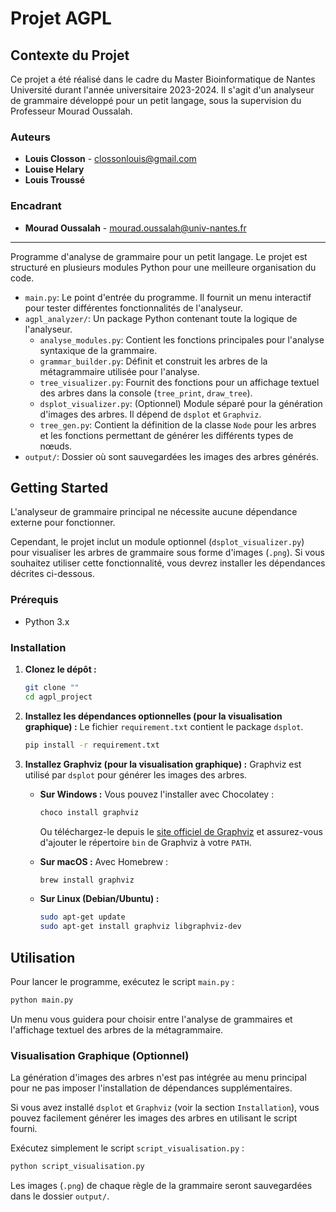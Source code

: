 # Projet AGPL

## Contexte du Projet

Ce projet a été réalisé dans le cadre du Master Bioinformatique de Nantes Université durant l'année universitaire 2023-2024. Il s'agit d'un analyseur de grammaire développé pour un petit langage, sous la supervision du Professeur Mourad Oussalah.

### Auteurs

*   **Louis Closson** - [clossonlouis@gmail.com](mailto:clossonlouis@gmail.com)
*   **Louise Helary**
*   **Louis Troussé**

### Encadrant

*   **Mourad Oussalah** - [mourad.oussalah@univ-nantes.fr](mailto:mourad.oussalah@univ-nantes.fr)

---

Programme d'analyse de grammaire pour un petit langage. Le projet est structuré en plusieurs modules Python pour une meilleure organisation du code.

-   `main.py`: Le point d'entrée du programme. Il fournit un menu interactif pour tester différentes fonctionnalités de l'analyseur.
-   `agpl_analyzer/`: Un package Python contenant toute la logique de l'analyseur.
    -   `analyse_modules.py`: Contient les fonctions principales pour l'analyse syntaxique de la grammaire.
    -   `grammar_builder.py`: Définit et construit les arbres de la métagrammaire utilisée pour l'analyse.
    -   `tree_visualizer.py`: Fournit des fonctions pour un affichage textuel des arbres dans la console (`tree_print`, `draw_tree`).
    -   `dsplot_visualizer.py`: (Optionnel) Module séparé pour la génération d'images des arbres. Il dépend de `dsplot` et `Graphviz`.
    -   `tree_gen.py`: Contient la définition de la classe `Node` pour les arbres et les fonctions permettant de générer les différents types de nœuds.
-   `output/`: Dossier où sont sauvegardées les images des arbres générés.

## Getting Started

L'analyseur de grammaire principal ne nécessite aucune dépendance externe pour fonctionner. 

Cependant, le projet inclut un module optionnel (`dsplot_visualizer.py`) pour visualiser les arbres de grammaire sous forme d'images (`.png`). Si vous souhaitez utiliser cette fonctionnalité, vous devrez installer les dépendances décrites ci-dessous.

### Prérequis

-   Python 3.x

### Installation

1.  **Clonez le dépôt :**
    ```bash
    git clone ""
    cd agpl_project
    ```

2.  **Installez les dépendances optionnelles (pour la visualisation graphique) :**
    Le fichier `requirement.txt` contient le package `dsplot`.
    ```bash
    pip install -r requirement.txt
    ```

3.  **Installez Graphviz (pour la visualisation graphique) :**
    Graphviz est utilisé par `dsplot` pour générer les images des arbres.

    -   **Sur Windows :**
        Vous pouvez l'installer avec Chocolatey :
        ```bash
        choco install graphviz
        ```
        Ou téléchargez-le depuis le [site officiel de Graphviz](https://graphviz.org/download/) et assurez-vous d'ajouter le répertoire `bin` de Graphviz à votre `PATH`.

    -   **Sur macOS :**
        Avec Homebrew :
        ```bash
        brew install graphviz
        ```

    -   **Sur Linux (Debian/Ubuntu) :**
        ```bash
        sudo apt-get update
        sudo apt-get install graphviz libgraphviz-dev
        ```

## Utilisation

Pour lancer le programme, exécutez le script `main.py` :
```bash
python main.py
```
Un menu vous guidera pour choisir entre l'analyse de grammaires et l'affichage textuel des arbres de la métagrammaire.

### Visualisation Graphique (Optionnel)

La génération d'images des arbres n'est pas intégrée au menu principal pour ne pas imposer l'installation de dépendances supplémentaires.

Si vous avez installé `dsplot` et `Graphviz` (voir la section `Installation`), vous pouvez facilement générer les images des arbres en utilisant le script fourni.

Exécutez simplement le script `script_visualisation.py` :
```bash
python script_visualisation.py
```
Les images (`.png`) de chaque règle de la grammaire seront sauvegardées dans le dossier `output/`.
